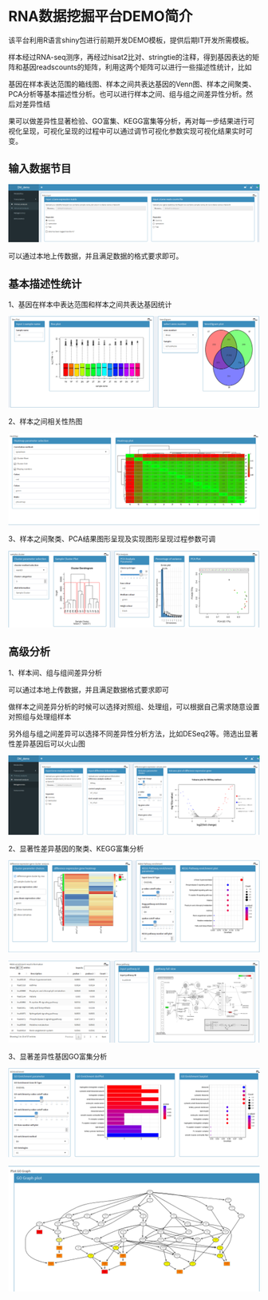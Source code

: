 # RNA数据挖掘平台DEMO简介

该平台利用R语言shiny包进行前期开发DEMO模板，提供后期IT开发所需模板。

   样本经过RNA-seq测序，再经过hisat2比对、stringtie的注释，得到基因表达的矩阵和基因readscounts的矩阵，利用这两个矩阵可以进行一些描述性统计，比如

基因在样本表达范围的箱线图、样本之间共表达基因的Venn图、样本之间聚类、PCA分析等基本描述性分析。也可以进行样本之间、组与组之间差异性分析。然后对差异性结

果可以做差异性显著检验、GO富集、KEGG富集等分析，再对每一步结果进行可视化呈现，可视化呈现的过程中可以通过调节可视化参数实现可视化结果实时可变。

## 输入数据节目

![image](data/输入数据.PNG)

可以通过本地上传数据，并且满足数据的格式要求即可。

## 基本描述性统计

1、基因在样本中表达范围和样本之间共表达基因统计

![image](data/box_venn.PNG)

2、样本之间相关性热图

![image](data/pheatmap.PNG)

3、样本之间聚类、PCA结果图形呈现及实现图形呈现过程参数可调

![image](data/cluster_PCA.PNG)

## 高级分析

1、样本间、组与组间差异分析

可以通过本地上传数据，并且满足数据格式要求即可

做样本之间差异分析的时候可以选择对照组、处理组，可以根据自己需求随意设置对照组与处理组样本

另外组与组之间差异可以选择不同差异性分析方法，比如DESeq2等。筛选出显著性差异基因后可以火山图

![image](data/火山图.PNG)

2、显著性差异基因的聚类、KEGG富集分析

![image](data/Difference_pheatmap.PNG)

![image](data/KEGG_pathway.PNG)

3、显著差异性基因GO富集分析

![image](data/GO_enrichment.PNG)

![image](data/GO.PNG)
